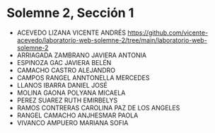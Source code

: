 # Solemne 2, Sección 1
* ACEVEDO LIZANA VICENTE ANDRÉS  https://github.com/vicente-acevedo/laboratorio-web-solemne-2/tree/main/laboratorio-web-solemne-2
* ARRIAGADA ZAMBRANO JAVIERA ANTONIA
* ESPINOZA GAC JAVIERA BELÉN
* CAMACHO CASTRO ALEJANDRO
* CAMPOS RANGEL ANNTONELLA MERCEDES
* LLANOS IBARRA DANIEL JOSÉ
* MOLINA GAONA POLYANA MICAELA
* PEREZ SUAREZ RUTH EMIRBELYS
* RAMOS CONTRERAS CAROLINA PAZ DE LOS ANGELES
* RANGEL CAMACHO ANJHESMAR PAOLA
* VIVANCO AMPUERO MARIANA SOFIA
